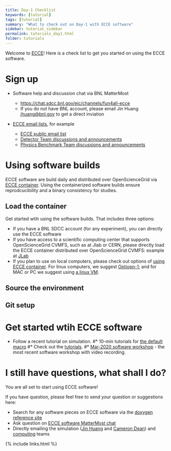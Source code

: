 ```yaml
---
title: Day-1 Checklist
keywords: [tutorial]
tags: [tutorial]
summary: "What to check out on Day-1 with ECCE software"
sidebar: tutorial_sidebar
permalink: tutorials_day1.html
folder: tutorials
---
```

 

Welcome to [ECCE](https://www.ecce-eic.org/)! Here is a check list to get you started on using the ECCE software.

# Sign up

* Software help and discussion chat via BNL MatterMost
  - https://chat.sdcc.bnl.gov/eic/channels/fun4all-ecce 
  - If you do not have BNL account, please email Jin Huang <jhuang@bnl.gov> to get a direct inviation

* [ECCE email lists](https://www.ecce-eic.org/contact), for example
  - [ECCE public email list](https://lists.bnl.gov/mailman/listinfo/ecce-eic-public-l)
  - [Detector Team discussions and announcements](https://lists.bnl.gov/mailman/listinfo/ecce-eic-det-l)
  - [Physics Benchmark Team discussions and announcements](https://lists.bnl.gov/mailman/listinfo/ecce-eic-phys-l)

# Using software builds

ECCE software are build daily and distributed over OpenScienceGrid via [ECCE container](https://github.com/ECCE-EIC/Singularity). Using the containerized software builds ensure reprodcucibility and a binary consistency for studies. 

## Load the container

Get started wtih using the software builds. That includes three options: 
 - If you have a BNL SDCC account (for any experiment), you can directly use the ECCE software
 - If you have access to a scientific computing center that supports OpenScienceGrid CVMFS, such as at Jlab or CERN, please directly load the ECCE container distributed over  OpenScienceGrid CVMFS: example at [JLab](/tutorials_example2_JLab.html) 
 - If you plan to use on local computers, please check out options of [using ECCE container](https://github.com/ECCE-EIC/Singularity). For linux computers, we suggest [Optiopn-1](https://github.com/ECCE-EIC/Singularity#option-1-mount-eic-cvmfs); and for MAC or PC we suggest using [a linux VM](https://github.com/ECCE-EIC/Singularity/blob/master/VirtualBox.md).
 
## Source the environment



## Git setup



# Get started wtih ECCE software

* Follow a recent tutorial on simulation.
#* 10-min tutorials for [the default macro](https://github.com/ECCE-EIC/macros) 
#* Check out the [tutorials](/tutorials_landing_page.html).
#* [Mar-2020 software workshop](https://indico.bnl.gov/event/11112/) - the most recent software workshop with video recording.


# I still have questions, what shall I do?

You are all set to start using ECCE software! 

If you have question, please feel free to send your question or suggestions here:
* Search for any software pieces on ECCE software via the [doxygen reference site](https://ecce-eic.github.io/doxygen/)
* Ask question on [ECCE software MatterMost chat](https://chat.sdcc.bnl.gov/eic/channels/fun4all-eccep)
* Directly emailing the simulation ([Jin Huang](mailto:jhuang@bnl.gov) and [Cameron Dean](mailto:jhuang@bnl.gov)) and [computing](https://www.ecce-eic.org/members) teams


{% include links.html %}
